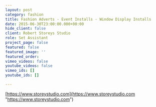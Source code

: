```yaml
---
layout: post
category: fashion
title: Fashion Adverts - Event Installs - Window Display Installs
date: 2015-06-30T23:00:00.000+00:00
hide_client: false
client: Robert Storeys Studio
role: Set Assistant
project_page: false
featured: false
featured_image: ''
featured_order: 
vimeo_videos: false
youtube_videos: false
vimeo_ids: []
youtube_ids: []

---
```

[https://www.storeystudio.com](https://www.storeystudio.com "https://www.storeystudio.com")